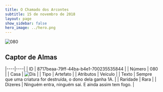 ```yaml
---
title: O Chamado dos Arcontes
subtitle: 15 de novembro de 2018
layout: page
show_sidebar: false
hero_image: ../hero.png
---
```


![080](https://cdn.keyforgegame.com/media/card_front/pt/341_080_79QFRXPXVQ33_pt.png)

## Captor de Almas

|----|----|
| ID | 8717beaa-79ff-44ba-b4e1-700235535844 |
| Número | 080 |
| Casa | ![Dis](https://archonarcana.com/images/thumb/e/e8/Dis.png/22px-Dis.png "Dis") |
| Tipo | Artefato |
| Atributos | Veículo |
| Texto | Sempre que uma criatura for destruída, o dono dela ganha 1A. |
| Raridade | Rara |
| Dizeres | Ninguém entra, ninguém sai.  E ainda assim tem fogo. |
